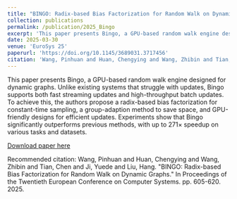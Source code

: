 ```yaml
---
title: "BINGO: Radix-based Bias Factorization for Random Walk on Dynamic Graphs"
collection: publications
permalink: /publication/2025_Bingo
excerpt: 'This paper presents Bingo, a GPU-based random walk engine designed for dynamic graphs. Unlike existing systems that struggle with updates, Bingo supports both fast streaming updates and high-throughput batch updates. To achieve this, the authors propose a radix-based bias factorization for constant-time sampling, a group-adaption method to save space, and GPU-friendly designs for efficient updates. Experiments show that Bingo significantly outperforms previous methods, with up to 271× speedup on various tasks and datasets.'
date: 2025-03-30
venue: 'EuroSys 25'
paperurl: 'https://doi.org/10.1145/3689031.3717456'
citation: 'Wang, Pinhuan and Huan, Chengying and Wang, Zhibin and Tian, Chen and Ji, Yuede and Liu, Hang. &quot;BINGO: Radix-based Bias Factorization for Random Walk on Dynamic Graphs.&quot; In Proceedings of the Twentieth European Conference on Computer Systems. pp. 605-620. 2025.'
---
```

This paper presents Bingo, a GPU-based random walk engine designed for dynamic graphs. Unlike existing systems that struggle with updates, Bingo supports both fast streaming updates and high-throughput batch updates. To achieve this, the authors propose a radix-based bias factorization for constant-time sampling, a group-adaption method to save space, and GPU-friendly designs for efficient updates. Experiments show that Bingo significantly outperforms previous methods, with up to 271× speedup on various tasks and datasets.

[Download paper here](https://doi.org/10.1145/3689031.3717456)

Recommended citation: Wang, Pinhuan and Huan, Chengying and Wang, Zhibin and Tian, Chen and Ji, Yuede and Liu, Hang. "BINGO: Radix-based Bias Factorization for Random Walk on Dynamic Graphs." In Proceedings of the Twentieth European Conference on Computer Systems. pp. 605-620. 2025.
